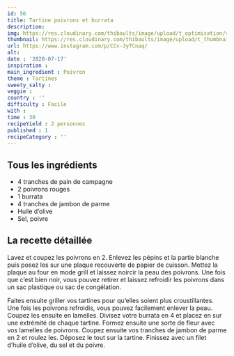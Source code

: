 ```yaml
---
id: 56
title: Tartine poivrons et burrata
description: 
img: https://res.cloudinary.com/thibaults/image/upload/t_optimisation/v1600509385/Recipes/20200717_tartine_burrata.jpg
thumbnail: https://res.cloudinary.com/thibaults/image/upload/t_thumbnail_josie/v1600509385/Recipes/20200717_tartine_burrata.jpg
url: https://www.instagram.com/p/CCv-3yTCnaq/
alt: 
date : '2020-07-17'
inspiration :
main_ingredient : Poivron
theme : Tartines
sweety_salty : 
veggie : 
country : ''
difficulty : Facile
with : 
time : 30
recipeYield : 2 personnes
published : 1
recipeCategory : ''
---
```


## Tous les ingrédients
 - 4 tranches de pain de campagne
 - 2 poivrons rouges
 - 1 burrata
 - 4 tranches de jambon de parme
 - Huile d’olive
 - Sel, poivre


## La recette détaillée
Lavez et coupez les poivrons en 2. Enlevez les pépins et la partie blanche puis posez les sur une plaque recouverte de papier de cuisson. Mettez la plaque au four en mode grill et laissez noircir la peau des poivrons. Une fois que c’est bien noir, vous pouvez retirer et laissez refroidir les poivrons dans un sac plastique ou sac de congélation.

Faites ensuite griller vos tartines pour qu’elles soient plus croustillantes. Une fois les poivrons refroidis, vous pouvez facilement enlever la peau. Coupez les ensuite en lamelles. Divisez votre burrata en 4 et placez en sur une extrémité de chaque tartine. Formez ensuite une sorte de fleur avec vos lamelles de poivrons. Coupez ensuite vos tranches de jambon de parme en 2 et roulez les. Déposez le tout sur la tartine. Finissez avec un filet d’huile d’olive, du sel et du poivre.